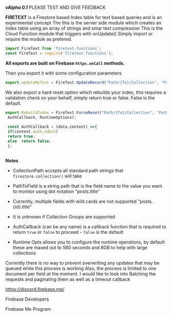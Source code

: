 ***vAlpha 0.1***
PLEASE TEST AND GIVE FEEDBACK

**FIRETEXT** is a Firestore based Index table for text based queries and is an experimental concept
The this is the server side module which creates an index table using an array of strings and smar text compression
This is the Cloud Function module that triggers with onUpdate() 
Simply import or require the module as prefered.
```javascript
import FireText from 'firetext-functions';
const FireText = require('firetext-functions');
```


**All exports are built on Firebase `https.onCall` methods.**

Then you export it with some configuration parameters
```javascript
export.updateMyText = FireText.UpdateRecord("Path/{To}/Collection", "Path.To.Field");
```
We also export a hard reset option which rebuilds your index, this requires a validation check on your behalf, simply return true or false. False is the default.
```javascript
export.RebuildIndex = FireText.ForceReset("Path/{To}/Collection", "Path.To.Field"
 AuthCallback, RuntimeOptions);
 
 const AuthCallback = (data,context) =>{
 if(context.auth.admin)
 return true;
 else  return false;
 };
 
```
  

**Notes**
- CollectionPath accepts all standard path strings that `firestore.collection()` will take
- PathToField is a string path that is the field name to the value you want to monitor using dot notation "posts.title"
- Currently, multiple fields with wild cards are not supported "posts.{id}.title"
- It is unknown if Collection Groups are supported

- AuthCallback (can be any name) is a callback  function that is required to return `true` or `false` to proceed - `false` is the default
- Runtime Opts allows you to configure the runtime operations, by default these are maxed out to 560 seconds and 8GB to help with large collections

Currently there is no way to prevent overwriting any updates that may be queued while this process is working
Also, the process is limited to one document per field at the moment.
I would like to look into Batching the requests and paginating them as well as a timeout callback



https://discord.firebase.me/

Firebase Developers

Firebase Me Program